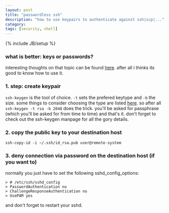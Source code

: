 ```yaml
---
layout: post
title: "passwordless ssh"
description: "how to use keypairs to authenticate against ssh|scp|..."
category: 
tags: [security, shell]
---
```

{% include JB/setup %}

### what is better: keys or passwords?

interesting thoughts on that topic can be found [here](http://lwn.net/Articles/369703/). after all i thinks its good to know how to use it.

### 1. step: create keypair

`ssh-keygen` is the tool of choice. `-t` sets the prefered keytype and `-b` the size. some things to consider choosing the type are listed [here](http://security.stackexchange.com/a/23385). so after all `ssh-keygen -t rsa -b 2048` does the trick. you'll be asked for passphrase (which you'll be asked for from time to time) and that's it.
don't forget to check out the ssh-keygen manpage for all the gory details. 

### 2. copy the public key to your destination host

`ssh-copy-id -i ~/.ssh/id_rsa.pub user@remote-system`

### 3. deny connection via password on the destination host (if you want to)

normally you just have to set the following sshd_config_options: 

	> # /etc/ssh/sshd_config
	> PasswordAuthentication no
	> ChallengeResponseAuthentication no
	> UsePAM yes

and don't forget to restart your sshd.
